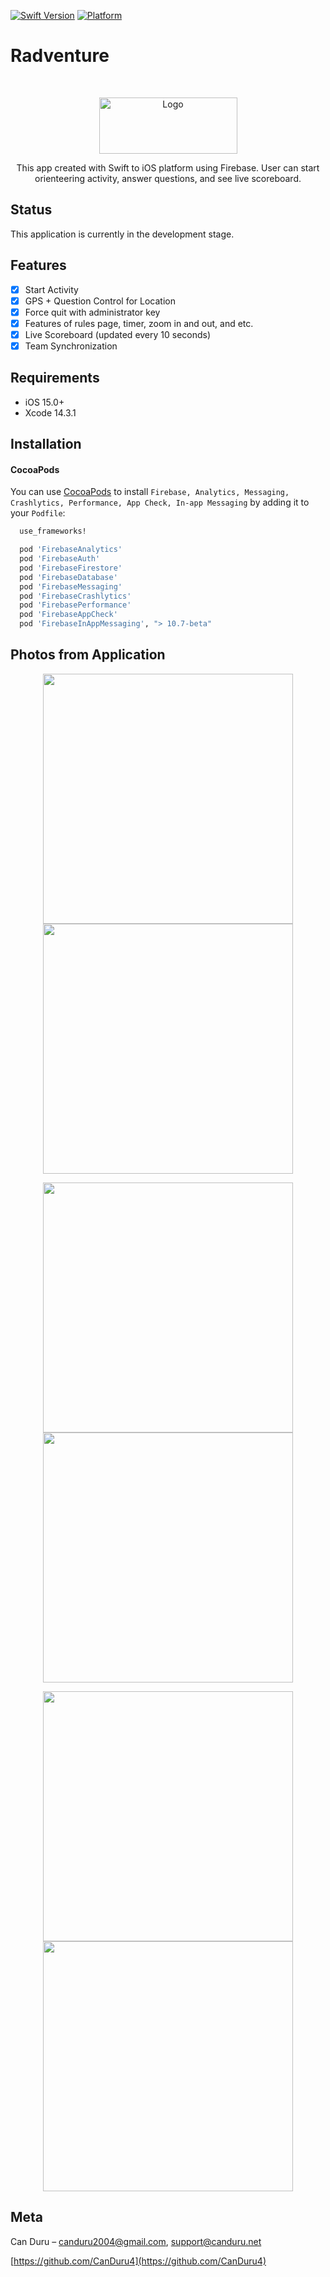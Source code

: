 [![Swift Version][swift-image]][swift-url]
[![Platform](https://img.shields.io/cocoapods/p/LFAlertController.svg?style=flat)](http://cocoapods.org/pods/LFAlertController)

# Radventure
<br />
<p align="center">
  <a href="https://canduru.net">
    <img src="https://i.ibb.co/rHFr92y/Original-resized.png" alt="Logo" width="221" height="90">
  </a>
    <p align="center">
    This app created with Swift to iOS platform using Firebase. User can start orienteering activity, answer questions, and see live scoreboard.
  </p>
</p>

## Status

This application is currently in the development stage.

## Features

- [x] Start Activity
- [x] GPS + Question Control for Location
- [x] Force quit with administrator key
- [x] Features of rules page, timer, zoom in and out, and etc.
- [x] Live Scoreboard (updated every 10 seconds)
- [x] Team Synchronization

## Requirements

- iOS 15.0+
- Xcode 14.3.1

## Installation

#### CocoaPods
You can use [CocoaPods](http://cocoapods.org/) to install `Firebase, Analytics, Messaging, Crashlytics, Performance, App Check, In-app Messaging` by adding it to your `Podfile`:

```ruby
  use_frameworks!

  pod 'FirebaseAnalytics'
  pod 'FirebaseAuth'
  pod 'FirebaseFirestore'
  pod 'FirebaseDatabase'
  pod 'FirebaseMessaging'
  pod 'FirebaseCrashlytics'
  pod 'FirebasePerformance'
  pod 'FirebaseAppCheck'
  pod 'FirebaseInAppMessaging', "> 10.7-beta"
```

## Photos from Application

<p align="center">
<img src= "https://i.ibb.co/8Phcp8y/IMG-2605.png" width="400" >
<img src= "https://i.ibb.co/23bhRxF/IMG-2606.png" width="400" >
</p>

<p align="center">
<img src= "https://i.ibb.co/2qQc7p9/IMG-2607.png" width="400" >
<img src= "https://i.ibb.co/YQsMYb1/IMG-2608.png" width="400" >
</p>

<p align="center">
<img src= "https://i.ibb.co/ZWk7LsK/IMG-2612.png" width="400" >
<img src= "https://i.ibb.co/WPy4fJN/IMG-2609.png" width="400" >
</p>

## Meta

Can Duru – canduru2004@gmail.com, support@canduru.net


[https://github.com/CanDuru4](https://github.com/CanDuru4)

[swift-image]:https://img.shields.io/badge/swift-5.0-orange.svg
[swift-url]: https://swift.org/
